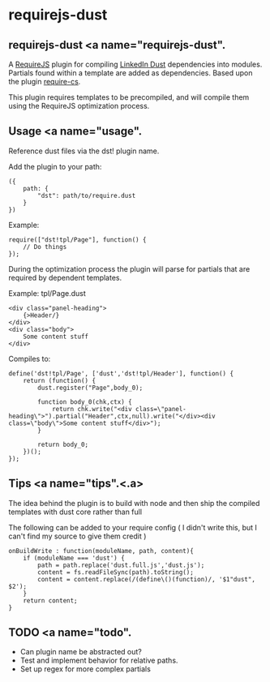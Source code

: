 requirejs-dust
==============

## requirejs-dust <a name="requirejs-dust".</a>

A [RequireJS](http://requirejs.org/ "RequireJS") plugin for compiling [LinkedIn Dust](https://github.com/linkedin/dustjs "LinkedIn Dust on GitHub") dependencies into modules. Partials found within a template are added as dependencies. Based upon the plugin [require-cs](https://github.com/requirejs/require-cs).

This plugin requires templates to be precompiled, and will compile them using the RequireJS optimization process.

## Usage <a name="usage".</a>

Reference dust files via the dst! plugin name.

Add the plugin to your path:

	({
		path: {
			"dst": path/to/require.dust
		}
	})

Example:

	require(["dst!tpl/Page"], function() {
		// Do things
	});

During the optimization process the plugin will parse for partials that are required by dependent templates.

Example: tpl/Page.dust

	<div class="panel-heading">
		{>Header/}
	</div>
	<div class="body">
		Some content stuff
	</div>

Compiles to:
	
	define('dst!tpl/Page', ['dust','dst!tpl/Header'], function() {
		return (function() {
			dust.register("Page",body_0);
			
			function body_0(chk,ctx) {
				return chk.write("<div class=\"panel-heading\">").partial("Header",ctx,null).write("</div><div class=\"body\">Some content stuff</div>");
			}
			
			return body_0;
		})();
	});

## Tips <a name="tips".<.a>

The idea behind the plugin is to build with node and then ship the compiled templates with dust core rather than full

The following can be added to your require config ( I didn't write this, but I can't find my source to give them credit )

	onBuildWrite : function(moduleName, path, content){
		if (moduleName === 'dust') {
		    path = path.replace('dust.full.js','dust.js');
		    content = fs.readFileSync(path).toString();
		    content = content.replace(/(define\()(function)/, '$1"dust", $2');
		}
	    return content;
  	}

## TODO <a name="todo".</a>

* Can plugin name be abstracted out?
* Test and implement behavior for relative paths.
* Set up regex for more complex partials